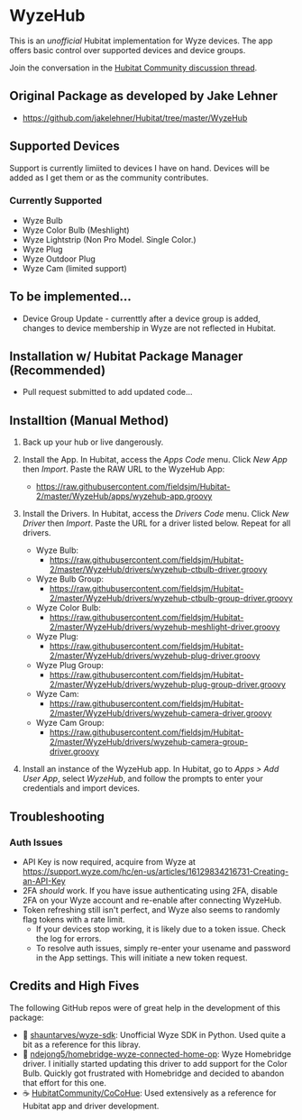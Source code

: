 # WyzeHub

This is an _unofficial_ Hubitat implementation for Wyze devices. The app offers basic control over supported devices and device groups.

Join the conversation in the [Hubitat Community discussion thread](https://community.hubitat.com/t/79504).

## Original Package as developed by Jake Lehner

* https://github.com/jakelehner/Hubitat/tree/master/WyzeHub


## Supported Devices
Support is currently limiited to devices I have on hand. Devices will be added as I get them or as the community contributes.

### Currently Supported
* Wyze Bulb
* Wyze Color Bulb (Meshlight)
* Wyze Lightstrip (Non Pro Model. Single Color.)
* Wyze Plug
* Wyze Outdoor Plug
* Wyze Cam (limited support)

## To be implemented...

* Device Group Update - currenttly after a device group is added, changes to device membership in Wyze are not reflected in Hubitat.

## Installation w/ Hubitat Package Manager (Recommended)

* Pull request submitted to add updated code...

## Installtion (Manual Method)
1. Back up your hub or live dangerously.

2. Install the App. In Hubitat, access the _Apps Code_ menu. Click _New App_ then _Import_. Paste the RAW URL to the WyzeHub App: 
   * https://raw.githubusercontent.com/fieldsjm/Hubitat-2/master/WyzeHub/apps/wyzehub-app.groovy


3. Install the Drivers. In Hubitat, access the _Drivers Code_ menu. Click _New Driver_ then _Import_. Paste the URL for a driver listed below. Repeat for all drivers.
    * Wyze Bulb: 
      * https://raw.githubusercontent.com/fieldsjm/Hubitat-2/master/WyzeHub/drivers/wyzehub-ctbulb-driver.groovy
    * Wyze Bulb Group:
      * https://raw.githubusercontent.com/fieldsjm/Hubitat-2/master/WyzeHub/drivers/wyzehub-ctbulb-group-driver.groovy
    * Wyze Color Bulb: 
      * https://raw.githubusercontent.com/fieldsjm/Hubitat-2/master/WyzeHub/drivers/wyzehub-meshlight-driver.groovy
    * Wyze Plug:
      * https://raw.githubusercontent.com/fieldsjm/Hubitat-2/master/WyzeHub/drivers/wyzehub-plug-driver.groovy
    * Wyze Plug Group:
      * https://raw.githubusercontent.com/fieldsjm/Hubitat-2/master/WyzeHub/drivers/wyzehub-plug-group-driver.groovy
    * Wyze Cam:
      * https://raw.githubusercontent.com/fieldsjm/Hubitat-2/master/WyzeHub/drivers/wyzehub-camera-driver.groovy
    * Wyze Cam Group:
      * https://raw.githubusercontent.com/fieldsjm/Hubitat-2/master/WyzeHub/drivers/wyzehub-camera-group-driver.groovy 
      
4. Install an instance of the WyzeHub app. In Hubitat, go to _Apps > Add User App_, select _WyzeHub_, and follow the prompts to enter your credentials and import devices.

## Troubleshooting

### Auth Issues

  * API Key is now required, acquire from Wyze at https://support.wyze.com/hc/en-us/articles/16129834216731-Creating-an-API-Key
  * 2FA *should* work. If you have issue authenticating using 2FA, disable 2FA on your Wyze account and re-enable after connecting WyzeHub.
  * Token refreshing still isn't perfect, and Wyze also seems to randomly flag tokens with a rate limit. 
    * If your devices stop working, it is likely due to a token issue. Check the log for errors.
    * To resolve auth issues, simply re-enter your usename and password in the App settings. This will initiate a new token request.

## Credits and High Fives

The following GitHub repos were of great help in the development of this package:


* 🐍 [shauntarves/wyze-sdk](https://github.com/shauntarves/wyze-sdk): Unofficial Wyze SDK in Python. Used quite a bit as a reference for this libray.
* 🏡 [ndejong5/homebridge-wyze-connected-home-op](https://github.com/ndejong5/homebridge-wyze-connected-home-op): Wyze Homebridge driver. I initially started updating this driver to add support for the Color Bulb. Quickly got frustrated with Homebridge and decided to abandon that effort for this one.
* ☕ [HubitatCommunity/CoCoHue](https://github.com/HubitatCommunity/CoCoHue): Used extensively as a reference for Hubitat app and driver development.

